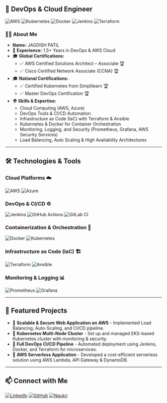 ## 🚀 DevOps & Cloud Engineer

![AWS](https://img.shields.io/badge/AWS-232F3E?style=for-the-badge&logo=amazonaws&logoColor=white)
![Kubernetes](https://img.shields.io/badge/Kubernetes-326CE5?style=for-the-badge&logo=kubernetes&logoColor=white)
![Docker](https://img.shields.io/badge/Docker-2496ED?style=for-the-badge&logo=docker&logoColor=white)
![Jenkins](https://img.shields.io/badge/Jenkins-D24939?style=for-the-badge&logo=jenkins&logoColor=white)
![Terraform](https://img.shields.io/badge/Terraform-623CE4?style=for-the-badge&logo=terraform&logoColor=white)

### 👨‍💻 About Me
- **Name:** JAGDISH PATIL
- 🏢 **Experience:** 1.5+ Years in DevOps & AWS Cloud
- 🎓 **Global Certifications:**
  - ✅ AWS Certified Solutions Architect – Associate 🏆
  - ✅ Cisco Certified Network Associate (CCNA) 🏆
- 🎓 **National Certifications:**
  - ✅ Certified Kubernetes from Simplilearn 🏆
  - ✅ Master DevOps Certification 🏆
- 🌍 **Skills & Expertise:**
  - Cloud Computing (AWS, Azure)
  - DevOps Tools & CI/CD Automation
  - Infrastructure as Code (IaC) with Terraform & Ansible
  - Kubernetes & Docker for Container Orchestration
  - Monitoring, Logging, and Security (Prometheus, Grafana, AWS Security Services)
  - Load Balancing, Auto Scaling & High Availability Architectures

---

## 🛠️ Technologies & Tools

### **Cloud Platforms** ☁️
![AWS](https://img.shields.io/badge/Amazon_AWS-232F3E?style=for-the-badge&logo=amazonaws&logoColor=white)
![Azure](https://img.shields.io/badge/Microsoft_Azure-0078D4?style=for-the-badge&logo=microsoftazure&logoColor=white)

### **DevOps & CI/CD** ⚙️
![Jenkins](https://img.shields.io/badge/Jenkins-D24939?style=for-the-badge&logo=jenkins&logoColor=white)
![GitHub Actions](https://img.shields.io/badge/GitHub_Actions-2088FF?style=for-the-badge&logo=github-actions&logoColor=white)
![GitLab CI](https://img.shields.io/badge/GitLab_CI-FCA121?style=for-the-badge&logo=gitlab&logoColor=white)

### **Containerization & Orchestration** 🐳
![Docker](https://img.shields.io/badge/Docker-2496ED?style=for-the-badge&logo=docker&logoColor=white)
![Kubernetes](https://img.shields.io/badge/Kubernetes-326CE5?style=for-the-badge&logo=kubernetes&logoColor=white)

### **Infrastructure as Code (IaC)** 🏗️
![Terraform](https://img.shields.io/badge/Terraform-623CE4?style=for-the-badge&logo=terraform&logoColor=white)
![Ansible](https://img.shields.io/badge/Ansible-EE0000?style=for-the-badge&logo=ansible&logoColor=white)

### **Monitoring & Logging** 📊
![Prometheus](https://img.shields.io/badge/Prometheus-E6522C?style=for-the-badge&logo=prometheus&logoColor=white)
![Grafana](https://img.shields.io/badge/Grafana-F46800?style=for-the-badge&logo=grafana&logoColor=white)

---

## 📌 Featured Projects
- 🔹 **Scalable & Secure Web Application on AWS** - Implemented Load Balancing, Auto-Scaling, and CI/CD pipeline.
- 🔹 **Kubernetes Multi-Node Cluster** - Set up and managed EKS-based Kubernetes cluster with monitoring & security.
- 🔹 **Full DevOps CI/CD Pipeline** - Automated deployment using Jenkins, Docker, and Terraform for microservices.
- 🔹 **AWS Serverless Application** - Developed a cost-efficient serverless solution using AWS Lambda, API Gateway & DynamoDB.

---

## 📫 Connect with Me
[![LinkedIn](https://img.shields.io/badge/LinkedIn-0A66C2?style=for-the-badge&logo=linkedin&logoColor=white)](https://www.linkedin.com/in/jagdish-patil-576682259/)
[![GitHub](https://img.shields.io/badge/GitHub-181717?style=for-the-badge&logo=github&logoColor=white)](https://github.com/your-username)
[![Naukri](https://img.shields.io/badge/Naukri-0059A5?style=for-the-badge&logo=naukri&logoColor=white)](https://www.naukri.com/mnjuser/profile?id=&altresid)
